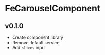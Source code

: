 # FeCarouselComponent

## v0.1.0

- Create component library
- Remove default service
- Add `slides` input
